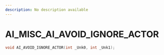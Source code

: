 ```yaml
---
description: No description available 
---
```


# AI_MISC\_AI_AVOID_IGNORE_ACTOR

```cpp
void AI_AVOID_IGNORE_ACTOR(int _Unk0, int _Unk1);
```